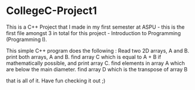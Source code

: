 # CollegeC-Project1
This is a C++ Project that I made in my first semester at ASPU - this is the first file amongst 3 in total for this project - Introduction to Programming (Programming I).

This simple C++ program does the following : 
    Read two 2D arrays, A and B.
    print both arrays, A and B.
    find array C which is equal to A + B if mathematically possible, and print array C.
    find elements in array A which are below the main diameter.
    find array D which is the transpose of array B
    
that is all of it. Have fun checking it out ;)
